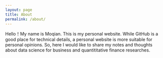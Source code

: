 ```yaml
---
layout: page
title: About
permalink: /about/
---
```


Hello！My name is Moqian. This is my personal website. While GitHub is a good place for technical details, a personal website is more suitable for personal opinions. So, here I would like to share my notes and thoughts about data science for business and quantititative finance researches.